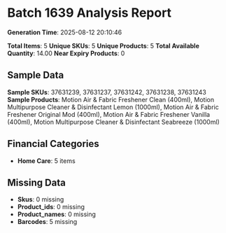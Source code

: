 # Batch 1639 Analysis Report

**Generation Time**: 2025-08-12 20:10:46

**Total Items**: 5
**Unique SKUs**: 5
**Unique Products**: 5
**Total Available Quantity**: 14.00
**Near Expiry Products**: 0

## Sample Data
**Sample SKUs**: 37631239, 37631237, 37631242, 37631238, 37631243
**Sample Products**: Motion Air & Fabric Freshener Clean (400ml), Motion Multipurpose Cleaner & Disinfectant Lemon (1000ml), Motion Air & Fabric Freshener Original Mod (400ml), Motion Air & Fabric Freshener Vanilla (400ml), Motion Multipurpose Cleaner & Disinfectant Seabreeze (1000ml)

## Financial Categories
- **Home Care**: 5 items

## Missing Data
- **Skus**: 0 missing
- **Product_ids**: 0 missing
- **Product_names**: 0 missing
- **Barcodes**: 5 missing
